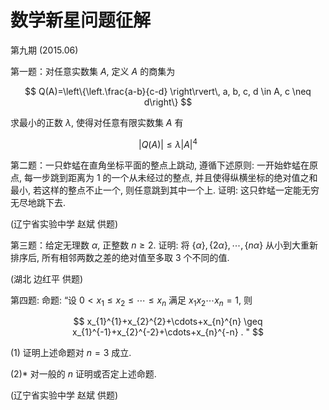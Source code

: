# 数学新星问题征解 

第九期 (2015.06)

第一题：对任意实数集 $A$, 定义 $A$ 的商集为

$$
Q(A)=\left\{\left.\frac{a-b}{c-d} \right\rvert\, a, b, c, d \in A, c \neq d\right\}
$$

求最小的正数 $\lambda$, 使得对任意有限实数集 $A$ 有

$$
|Q(A)| \leq \lambda|A|^{4}
$$

第二题：一只蚱蜢在直角坐标平面的整点上跳动, 遵循下述原则: 一开始蚱蜢在原点, 每一步跳到距离为 1 的一个从未经过的整点, 并且使得纵横坐标的绝对值之和最小, 若这样的整点不止一个, 则任意跳到其中一个上. 证明: 这只蚱蜢一定能无穷无尽地跳下去.

(辽宁省实验中学 赵斌 供题)

第三题：给定无理数 $\alpha$, 正整数 $n \geq 2$. 证明: 将 $\{\alpha\},\{2 \alpha\}, \cdots,\{n \alpha\}$ 从小到大重新排序后, 所有相邻两数之差的绝对值至多取 3 个不同的值.

(湖北 边红平 供题)

第四题: 命题: “设 $0<x_{1} \leq x_{2} \leq \cdots \leq x_{n}$ 满足 $x_{1} x_{2} \cdots x_{n}=1$, 则

$$
x_{1}^{1}+x_{2}^{2}+\cdots+x_{n}^{n} \geq x_{1}^{-1}+x_{2}^{-2}+\cdots+x_{n}^{-n} . "
$$

(1) 证明上述命题对 $n=3$ 成立.

(2)* 对一般的 $n$ 证明或否定上述命题.

(辽宁省实验中学 赵斌 供题)

